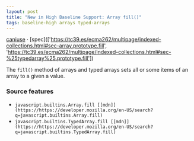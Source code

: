 ```yaml
---
layout: post
title: "New in High Baseline Support: Array fill()"
tags: baseline-high arrays typed-arrays
---
```


[caniuse](https://caniuse.com/?search=array-fill) · [spec](['https://tc39.es/ecma262/multipage/indexed-collections.html#sec-array.prototype.fill', 'https://tc39.es/ecma262/multipage/indexed-collections.html#sec-%25typedarray%25.prototype.fill'])

The `fill()` method of arrays and typed arrays sets all or some items of an array to a given a value.

### Source features

- ``javascript.builtins.Array.fill [[mdn]](https://https://developer.mozilla.org/en-US/search?q=javascript.builtins.Array.fill)``
- ``javascript.builtins.TypedArray.fill [[mdn]](https://https://developer.mozilla.org/en-US/search?q=javascript.builtins.TypedArray.fill)``
